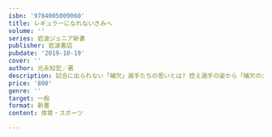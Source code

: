 ```yaml
---
isbn: '9784005009060'
title: レギュラーになれないきみへ
volume: ''
series: 岩波ジュニア新書
publisher: 岩波書店
pubdate: '2019-10-19'
cover: ''
author: 元永知宏／著
description: 試合に出られない「補欠」選手たちの思いとは? 控え選手の姿から「補欠の力」を探ります．
price: '800'
genre: ''
target: 一般
format: 新書
content: 体育・スポーツ

---
```


